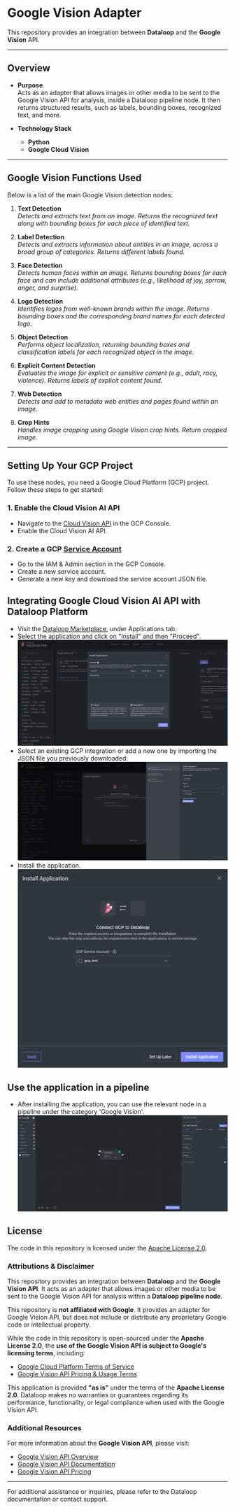 # Google Vision Adapter

This repository provides an integration between **Dataloop** and the **Google Vision** API.

---

## Overview

- **Purpose**  
  Acts as an adapter that allows images or other media to be sent to the Google Vision API for analysis, inside a Dataloop pipeline node. It then returns structured results, such as labels, bounding boxes, recognized text, and more.

- **Technology Stack**  
  - **Python**
  - **Google Cloud Vision**

---

## Google Vision Functions Used

Below is a list of the main Google Vision detection nodes:

1. **Text Detection**  
   *Detects and extracts text from an image. Returns the recognized text along with bounding boxes for each piece of identified text.*

2. **Label Detection**  
   *Detects and extracts information about entities in an image, across a broad group of categories. Returns different labels found.*

3. **Face Detection**  
   *Detects human faces within an image. Returns bounding boxes for each face and can include additional attributes (e.g., likelihood of joy, sorrow, anger, and surprise).*

4. **Logo Detection**  
   *Identifies logos from well-known brands within the image. Returns bounding boxes and the corresponding brand names for each detected logo.*

5. **Object Detection**  
   *Performs object localization, returning bounding boxes and classification labels for each recognized object in the image.*

6. **Explicit Content Detection**  
   *Evaluates the image for explicit or sensitive content (e.g., adult, racy, violence). Returns labels of explicit content found.*

7. **Web Detection**  
   *Detects and add to metadata web entities and pages found within an image.*

8. **Crop Hints**  
   *Handles image cropping using Google Vision crop hints. Return cropped image.*

---
## Setting Up Your GCP Project

To use these nodes, you need a Google Cloud Platform (GCP) project. Follow these steps to get started:

### 1. Enable the Cloud Vision AI API
   - Navigate to the [Cloud Vision API](https://console.developers.google.com/apis/api/vision.googleapis.com) in the GCP Console.
   - Enable the Cloud Vision AI API.

### 2. Create a GCP [Service Account](https://docs.dataloop.ai/docs/private-key-integration?highlight=create%20service%20account)
   - Go to the IAM & Admin section in the GCP Console.
   - Create a new service account.
   - Generate a new key and download the service account JSON file.

## Integrating Google Cloud Vision AI API with Dataloop Platform

   - Visit the [Dataloop Marketplace](https://docs.dataloop.ai/docs/marketplace), under Applications tab.
   - Select the application and click on "Install" and then "Proceed".
![Marketplace](assets/marketplace.png)
   - Select an existing GCP integration or add a new one by importing the JSON file you previously downloaded.
![Create Integration](assets/add_integration.png)
   - Install the application.
![Integration](assets/add_integration_to_app.png)


## Use the application in a pipeline
   - After installing the application, you can use the relevant node in a pipeline under the category 'Google Vision'.
![Pipeline](assets/pipeline.png)

## License

The code in this repository is licensed under the [Apache License 2.0](LICENSE).

### Attributions & Disclaimer

This repository provides an integration between **Dataloop** and the **Google Vision API**. It acts as an adapter that allows images or other media to be sent to the Google Vision API for analysis within a **Dataloop pipeline node**. 

This repository is **not affiliated with Google**. It provides an adapter for Google Vision API, but does not include or distribute any proprietary Google code or intellectual property.

While the code in this repository is open-sourced under the **Apache License 2.0**, the **use of the Google Vision API is subject to Google's licensing terms**, including:

- [Google Cloud Platform Terms of Service](https://cloud.google.com/terms)
- [Google Vision API Pricing & Usage Terms](https://cloud.google.com/vision/pricing)

This application is provided **"as is"** under the terms of the **Apache License 2.0**. Dataloop makes no warranties or guarantees regarding its performance, functionality, or legal compliance when used with the Google Vision API.

### Additional Resources

For more information about the **Google Vision API**, please visit:
- [Google Vision API Overview](https://cloud.google.com/vision)
- [Google Vision API Documentation](https://cloud.google.com/vision/docs)
- [Google Vision API Pricing](https://cloud.google.com/vision/pricing)

---

For additional assistance or inquiries, please refer to the Dataloop documentation or contact support.

